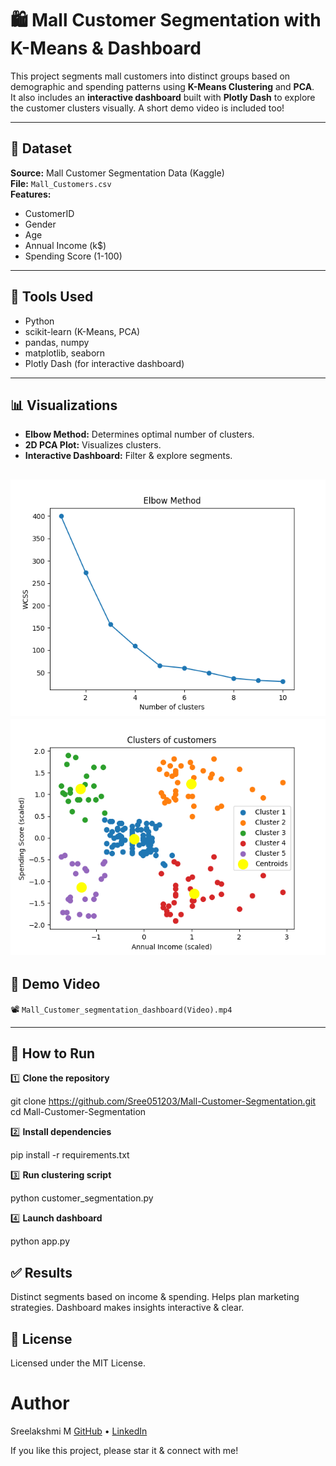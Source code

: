# 🛍️ Mall Customer Segmentation with K-Means & Dashboard

This project segments mall customers into distinct groups based on demographic and spending patterns using **K-Means Clustering** and **PCA**.  
It also includes an **interactive dashboard** built with **Plotly Dash** to explore the customer clusters visually. A short demo video is included too!

---

## 📂 Dataset

**Source:** Mall Customer Segmentation Data (Kaggle)  
**File:** `Mall_Customers.csv`  
**Features:**  
- CustomerID  
- Gender  
- Age  
- Annual Income (k$)  
- Spending Score (1-100)

---

## 🧩 Tools Used

- Python
- scikit-learn (K-Means, PCA)
- pandas, numpy
- matplotlib, seaborn
- Plotly Dash (for interactive dashboard)

---

## 📊 Visualizations

- **Elbow Method:** Determines optimal number of clusters.
- **2D PCA Plot:** Visualizes clusters.
- **Interactive Dashboard:** Filter & explore segments.

![Elbow Method](Elbow%20Method(fig_1).png)  
![Customer Clusters](Clusters%20of%20customers(fig_2).png)
---

## 🎥 Demo Video

📽️ `Mall_Customer_segmentation_dashboard(Video).mp4`

---

## 🚀 How to Run

1️⃣ **Clone the repository**

git clone https://github.com/Sree051203/Mall-Customer-Segmentation.git
cd Mall-Customer-Segmentation

2️⃣ **Install dependencies**

pip install -r requirements.txt

3️⃣ **Run clustering script**

python customer_segmentation.py

4️⃣ **Launch dashboard**

python app.py

## ✅ Results
Distinct segments based on income & spending.
Helps plan marketing strategies.
Dashboard makes insights interactive & clear.

## 📜 License
Licensed under the MIT License.

# Author
Sreelakshmi M
[GitHub](https://github.com/Sree051203) • [LinkedIn](https://www.linkedin.com/in/msreelakshmi/)

If you like this project, please star it & connect with me!
